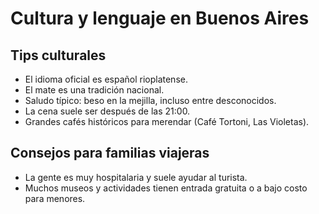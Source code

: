 # Cultura y lenguaje en Buenos Aires

## Tips culturales
- El idioma oficial es español rioplatense.
- El mate es una tradición nacional.
- Saludo típico: beso en la mejilla, incluso entre desconocidos.
- La cena suele ser después de las 21:00.
- Grandes cafés históricos para merendar (Café Tortoni, Las Violetas).

## Consejos para familias viajeras
- La gente es muy hospitalaria y suele ayudar al turista.
- Muchos museos y actividades tienen entrada gratuita o a bajo costo para menores.